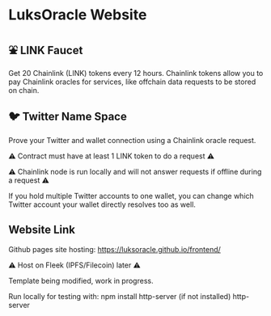 # LuksOracle Website

## :fountain: LINK Faucet

Get 20 Chainlink (LINK) tokens every 12 hours.
Chainlink tokens allow you to pay Chainlink oracles for services, like offchain data requests to be stored on chain.

## :bird: Twitter Name Space

Prove your Twitter and wallet connection using a Chainlink oracle request.

:warning: Contract must have at least 1 LINK token to do a request :warning:

:warning: Chainlink node is run locally and will not answer requests if offline during a request :warning:

If you hold multiple Twitter accounts to one wallet, you can change which Twitter account your wallet directly resolves too as well.

## Website Link 

Github pages site hosting: https://luksoracle.github.io/frontend/

:warning: Host on Fleek (IPFS/Filecoin) later :warning:

Template being modified, work in progress.

Run locally for testing with:
npm install http-server (if not installed)
           http-server
